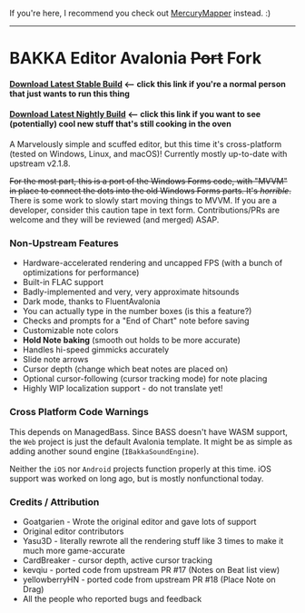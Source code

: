 If you're here, I recommend you check out [MercuryMapper](https://github.com/Yasu3D/MercuryMapper) instead. :)

---

# BAKKA Editor Avalonia ~~Port~~ Fork

#### [Download Latest Stable Build](https://github.com/Raymonf/BAKKA-Editor-Avalonia/releases/latest) <-- click this link if you're a normal person that just wants to run this thing
#### [**Download Latest Nightly Build**](https://nightly.link/Raymonf/BAKKA-Editor-Avalonia/workflows/build/main?preview) <-- click this link if you want to see (potentially) cool new stuff that's still cooking in the oven

A Marvelously simple and scuffed editor, but this time it's cross-platform (tested on Windows, Linux, and macOS)! Currently mostly up-to-date with upstream v2.1.8.

~~For the most part, this is a port of the Windows Forms code, with "MVVM" in place to connect the dots into the old Windows Forms parts. It's _horrible_.~~ There is some work to slowly start moving things to MVVM. If you are a developer, consider this caution tape in text form. Contributions/PRs are welcome and they will be reviewed (and merged) ASAP.

### Non-Upstream Features
* Hardware-accelerated rendering and uncapped FPS (with a bunch of optimizations for performance)
* Built-in FLAC support
* Badly-implemented and very, very approximate hitsounds
* Dark mode, thanks to FluentAvalonia
* You can actually type in the number boxes (is this a feature?)
* Checks and prompts for a "End of Chart" note before saving
* Customizable note colors
* **Hold Note baking** (smooth out holds to be more accurate)
* Handles hi-speed gimmicks accurately
* Slide note arrows
* Cursor depth (change which beat notes are placed on)
* Optional cursor-following (cursor tracking mode) for note placing
* Highly WIP localization support - do not translate yet!

### Cross Platform Code Warnings

This depends on ManagedBass. Since BASS doesn't have WASM support, the `Web` project is just the default Avalonia template. It might be as simple as adding another sound engine (`IBakkaSoundEngine`).

Neither the `iOS` nor `Android` projects function properly at this time. iOS support was worked on long ago, but is mostly nonfunctional today.

### Credits / Attribution
* Goatgarien - Wrote the original editor and gave lots of support
* Original editor contributors
* Yasu3D - literally rewrote all the rendering stuff like 3 times to make it much more game-accurate
* CardBreaker - cursor depth, active cursor tracking
* kevqiu - ported code from upstream PR #17 (Notes on Beat list view)
* yellowberryHN - ported code from upstream PR #18 (Place Note on Drag)
* All the people who reported bugs and feedback
